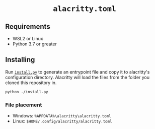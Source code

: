 <h1 align="center"><code>alacritty.toml</code></h1>

## Requirements

- WSL2 or Linux
- Python 3.7 or greater

## Installing

Run [`install.py`](./install.py) to generate an entrypoint file and copy it to alacritty's configuration directory. Alacritty will load the files from the folder you cloned this repository in.

```sh
python ./install.py
```

### File placement

- Windows: `%APPDATA%\alacritty\alacritty.toml`
- Linux: `$HOME/.config/alacritty/alacritty.toml`

